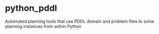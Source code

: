 # python_pddl
Automated planning tools that use PDDL domain and problem files to solve planning instances from within Python
